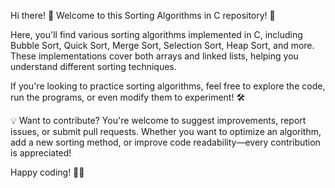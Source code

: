 Hi there! 👋
Welcome to this Sorting Algorithms in C repository! 🚀

Here, you'll find various sorting algorithms implemented in C, including Bubble Sort, Quick Sort, Merge Sort, Selection Sort, Heap Sort, and more. These implementations cover both arrays and linked lists, helping you understand different sorting techniques.

If you're looking to practice sorting algorithms, feel free to explore the code, run the programs, or even modify them to experiment! 🛠

💡 Want to contribute?
You're welcome to suggest improvements, report issues, or submit pull requests. Whether you want to optimize an algorithm, add a new sorting method, or improve code readability—every contribution is appreciated!

Happy coding! 🎯✨
